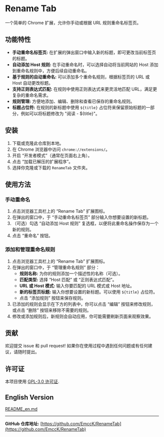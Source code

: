 # Rename Tab

一个简单的 Chrome 扩展，允许你手动或根据 URL 规则重命名标签页。

## 功能特性

*   **手动重命名标签页:**  在扩展的弹出窗口中输入新的标题，即可更改当前标签页的标题。
*   **自动添加 Host 规则:**  在手动重命名时，可以选择自动将当前网站的 Host 添加到重命名规则中，方便后续自动重命名。
*   **基于规则的自动重命名:**  可以添加多个重命名规则，根据标签页的 URL 或 Host 自动更改标题。
*   **支持正则表达式匹配:**  在规则中使用正则表达式来更灵活地匹配 URL，满足更复杂的重命名需求。
*   **规则管理:**  方便地添加、编辑、删除和查看已保存的重命名规则。
*   **标题占位符:**  在规则的新标题中使用 `${title}` 占位符来保留原始标题的一部分，例如可以将标题修改为 "阅读 - ${title}"。

## 安装

1. 下载或克隆此仓库到本地。
2. 在 Chrome 浏览器中访问 `chrome://extensions/`。
3. 开启 “开发者模式”（通常在页面右上角）。
4. 点击 “加载已解压的扩展程序”。
5. 选择你克隆或下载的 `RenameTab` 文件夹。

## 使用方法

### 手动重命名

1. 点击浏览器工具栏上的 “Rename Tab” 扩展图标。
2. 在弹出的窗口中，于 “手动重命名标签页” 部分输入你想要设置的新标题。
3. （可选）勾选 “自动添加 Host 规则” 复选框，以便将此重命名操作保存为一个新的规则。
4. 点击 “重命名” 按钮。

### 添加和管理重命名规则

1. 点击浏览器工具栏上的 “Rename Tab” 扩展图标。
2. 在弹出的窗口中，于 “管理重命名规则” 部分：
    *   **规则名称:**  为你的规则添加一个描述性的名称（可选）。
    *   **匹配类型:**  选择 “Host 匹配” 或 “正则表达式匹配”。
    *   **URL 或 Host 模式:**  输入你要匹配的 URL 模式或 Host 地址。
    *   **新的标签页标题:**  输入你想要设置的新标题。可以使用 `${title}` 占位符。
    *   点击 “添加规则” 按钮来保存规则。
3. 已添加的规则会显示在下方的列表中，你可以点击 “编辑” 按钮来修改规则，或点击 “删除” 按钮来移除不需要的规则。
4. 修改或添加规则后，新规则会自动应用，你可能需要刷新页面来观察效果。

## 贡献

欢迎提交 issue 和 pull request! 如果你在使用过程中遇到任何问题或有任何建议，请随时提出。

## 许可证

本项目使用 [GPL-3.0 许可证](https://www.gnu.org/licenses/gpl-3.0).

## English Version

[README_en.md](README_en.md)

---

**GitHub 仓库地址:** [https://github.com/EmccK/RenameTab](https://github.com/EmccK/RenameTab)